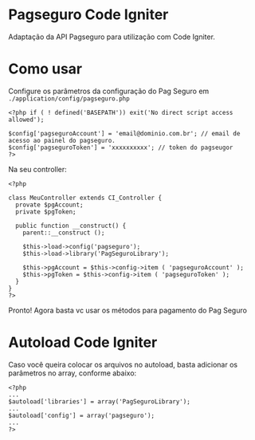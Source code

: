 Pagseguro Code Igniter
=====================

Adaptação da API Pagseguro para utilização com Code Igniter.

Como usar
=====================

Configure os parâmetros da configuração do Pag Seguro em ``./application/config/pagseguro.php``

    <?php if ( ! defined('BASEPATH')) exit('No direct script access allowed');
    
    $config['pagseguroAccount'] = 'email@dominio.com.br'; // email de acesso ao painel do pagseguro.
    $config['pagseguroToken'] = 'xxxxxxxxxx'; // token do pagseugor
    ?>

Na seu controller:

    <?php
    
    class MeuController extends CI_Controller {
      provate $pgAccount;
      private $pgToken;
      
      public function __construct() {
      	parent::__construct ();
        
        $this->load->config('pagseguro');
        $this->load->library('PagSeguroLibrary');
        
        $this->pgAccount = $this->config->item ( 'pagseguroAccount' );
        $this->pgToken = $this->config->item ( 'pagseguroToken' );
      }
    }
    ?>

Pronto! Agora basta vc usar os métodos para pagamento do Pag Seguro

Autoload Code Igniter
=====================

Caso você queira colocar os arquivos no autoload, basta adicionar os parâmetros no array, conforme abaixo:

    <?php
    ...
    $autoload['libraries'] = array('PagSeguroLibrary');
    ...
    $autoload['config'] = array('pagseguro');
    ...
    ?>
